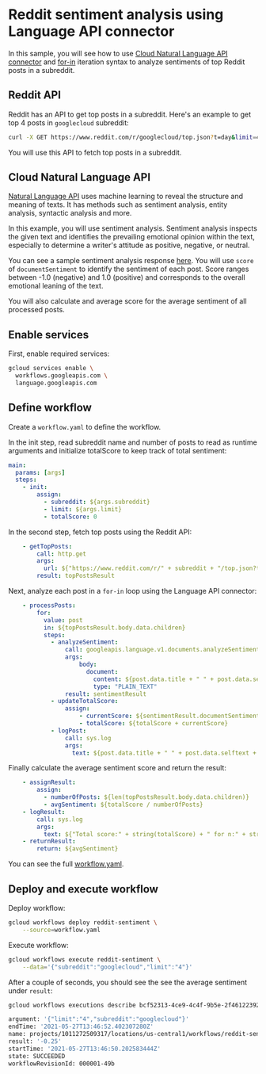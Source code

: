 # Reddit sentiment analysis using Language API connector

In this sample, you will see how to use [Cloud Natural Language API
connector](https://cloud.google.com/workflows/docs/reference/googleapis/language/Overview)
and [for-in](https://cloud.google.com/workflows/docs/reference/syntax#for-in)
iteration syntax to analyze sentiments of top Reddit posts in a subreddit.

## Reddit API

Reddit has an API to get top posts in a subreddit. Here's an example to get top
4 posts in `googlecloud` subreddit:

```sh
curl -X GET https://www.reddit.com/r/googlecloud/top.json?t=day&limit=4
```

You will use this API to fetch top posts in a subreddit.

## Cloud Natural Language API

[Natural Language API](https://cloud.google.com/natural-language) uses machine
learning to reveal the structure and meaning of texts. It has methods such as
sentiment analysis, entity analysis, syntactic analysis and more.

In this example, you will use sentiment analysis. Sentiment analysis inspects
the given text and identifies the prevailing emotional opinion within the text,
especially to determine a writer's attitude as positive, negative, or neutral.

You can see a sample sentiment analysis response
[here](https://cloud.google.com/natural-language/docs/basics#sentiment_analysis_response_fields).
You will use `score` of `documentSentiment` to identify the sentiment of each
post. Score ranges between -1.0 (negative) and 1.0 (positive) and corresponds to
the overall emotional leaning of the text.

You will also calculate and average score for the average sentiment of all
processed posts.

## Enable services

First, enable required services:

```sh
gcloud services enable \
  workflows.googleapis.com \
  language.googleapis.com
```

## Define workflow

Create a `workflow.yaml` to define the workflow.

In the init step, read subreddit name and number of posts to read as runtime
arguments and initialize totalScore to keep track of total sentiment:

```yaml
main:
  params: [args]
  steps:
    - init:
        assign:
          - subreddit: ${args.subreddit}
          - limit: ${args.limit}
          - totalScore: 0
```

In the second step, fetch top posts using the Reddit API:

```yaml
    - getTopPosts:
        call: http.get
        args:
          url: ${"https://www.reddit.com/r/" + subreddit + "/top.json?t=day&limit=" + limit}
        result: topPostsResult
```

Next, analyze each post in a `for-in` loop using the Language API connector:

```yaml
    - processPosts:
        for:
          value: post
          in: ${topPostsResult.body.data.children}
          steps:
            - analyzeSentiment:
                call: googleapis.language.v1.documents.analyzeSentiment
                args:
                    body:
                      document:
                        content: ${post.data.title + " " + post.data.selftext}
                        type: "PLAIN_TEXT"
                result: sentimentResult
            - updateTotalScore:
                assign:
                    - currentScore: ${sentimentResult.documentSentiment.score}
                    - totalScore: ${totalScore + currentScore}
            - logPost:
                call: sys.log
                args:
                  text: ${post.data.title + " " + post.data.selftext + ":" + string(currentScore) + " " + string(totalScore)}
```

Finally calculate the average sentiment score and return the result:

```yaml
    - assignResult:
        assign:
          - numberOfPosts: ${len(topPostsResult.body.data.children)}
          - avgSentiment: ${totalScore / numberOfPosts}
    - logResult:
        call: sys.log
        args:
          text: ${"Total score:" + string(totalScore) + " for n:" + string(numberOfPosts) + " posts with average sentiment:" + string(avgSentiment)}
    - returnResult:
        return: ${avgSentiment}
```

You can see the full [workflow.yaml](workflow.yaml).

## Deploy and execute workflow

Deploy workflow:

```sh
gcloud workflows deploy reddit-sentiment \
    --source=workflow.yaml
```

Execute workflow:

```sh
gcloud workflows execute reddit-sentiment \
    --data='{"subreddit":"googlecloud","limit":"4"}'
```

After a couple of seconds, you should see the see the average sentiment under `result`:

```sh
gcloud workflows executions describe bcf52313-4ce9-4c4f-9b5e-2f461223923f --workflow reddit-sentiment --location us-central1

argument: '{"limit":"4","subreddit":"googlecloud"}'
endTime: '2021-05-27T13:46:52.402307280Z'
name: projects/1011272509317/locations/us-central1/workflows/reddit-sentiment/executions/bcf52313-4ce9-4c4f-9b5e-2f461223923f
result: '-0.25'
startTime: '2021-05-27T13:46:50.202583444Z'
state: SUCCEEDED
workflowRevisionId: 000001-49b
```
